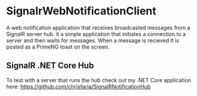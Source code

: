 # SignalrWebNotificationClient

A web notification application that receives broadcasted messages from a SignalR server hub. it a simple application that initiates a connection to a server and then waits for messages. When a message is recieved it is posted as a PrimeNG toast on the screen.

## SignalR .NET Core Hub

To test with a server that runs the hub check out my .NET Core application here:
https://github.com/chrisfaria/SignalRNotificationHub
